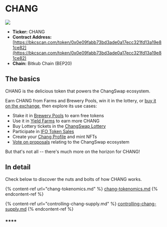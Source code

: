 # CHANG

![](<../../.gitbook/assets/docs-masthead-17- (1).png>)

* **Ticker:** CHANG
* **Contract Address:** [https://bkcscan.com/token/0x0e09fabb73bd3ade0a17ecc321fd13a19e81ce82](https://bkcscan.com/token/0x0e09fabb73bd3ade0a17ecc321fd13a19e81ce82)
* **Chain:** Bitkub Chain (BEP20)

## The basics

CHANG is the delicious token that powers the ChangSwap ecosystem.

Earn CHANG from Farms and Brewery Pools, win it in the lottery, or [buy it on the exchange](../../products/changswap-exchange/), then explore its use cases:

* Stake it in [Brewery Pools](../../products/brewery-pool/) to earn free tokens
* Use it in [Yield Farms](https://docs.changswap.com/products/yield-farming) to earn more CHANG
* Buy Lottery tickets in the [ChangSwap Lottery](../../products/lottery/)
* Participate in [IFO Token Sales](../../products/ifo-initial-farm-offering/)
* Create your [Chang Profile](../../products/nft-profile-system/) and mint NFTs
* [Vote on proposals](../../products/voting/) relating to the ChangSwap ecosystem

But that's not all -- there's much more on the horizon for CHANG!

## In detail

Check below to discover the nuts and bolts of how CHANG works.

{% content-ref url="chang-tokenomics.md" %}
[chang-tokenomics.md](chang-tokenomics.md)
{% endcontent-ref %}

{% content-ref url="controlling-chang-supply.md" %}
[controlling-chang-supply.md](controlling-chang-supply.md)
{% endcontent-ref %}

### \*\*\*\*
